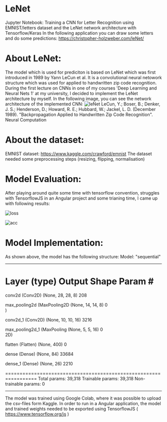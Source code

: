 # LeNet
Jupyter Notebook: Training a CNN for Letter Recognition using EMNIST/letters dataset and the LeNet network architecture with Tensorflow/Keras
In the following application you can draw some letters and do some predictions:
https://christopher-holzweber.com/leNet/
# About LeNet:
The model which is used for prediciton is based on LeNet which was first introduced in 1989 by Yann LeCun et al. It is a convolutional neural netowork structure which was used for applied to handwritten zip code recognition.
During the first lecture on CNNs in one of my courses 'Deep Learning and Neural Nets 1' at my university, I decided to implement the LeNet architecture by myself. In the following image, you can see the network architecture of the implemented CNN:
![leNet](https://user-images.githubusercontent.com/48522299/143719205-3b8da41c-4f5e-4f8f-92d1-4ce79ee23a22.png)
LeCun, Y.; Boser, B.; Denker, J. S.; Henderson, D.; Howard, R. E.; Hubbard, W.; Jackel, L. D. (December 1989). "Backpropagation Applied to Handwritten Zip Code Recognition". Neural Computation
# About the dataset:
EMNIST dataset: https://www.kaggle.com/crawford/emnist
The dataset needed some preprocessing steps (resizing, flipping, normalisation)
# Model Evaluation:
After playing around quite some time with tensorflow convention, struggles with TensorflowJS in an Angular project and some trianing time, I came up with following results:


![loss](https://user-images.githubusercontent.com/48522299/143719218-4fe6f976-6e51-4369-9128-82e186dc2c0d.png)


![acc](https://user-images.githubusercontent.com/48522299/143719219-d9cc646b-bf3e-4e15-8020-38a495bac204.png)


# Model Implementation:
As shown above, the model has the following structure:
Model: "sequential"
_________________________________________________________________
 Layer (type)                Output Shape              Param #   
=================================================================
 conv2d (Conv2D)             (None, 28, 28, 8)         208       
                                                                 
 max_pooling2d (MaxPooling2D  (None, 14, 14, 8)        0         
 )                                                               
                                                                 
 conv2d_1 (Conv2D)           (None, 10, 10, 16)        3216      
                                                                 
 max_pooling2d_1 (MaxPooling  (None, 5, 5, 16)         0         
 2D)                                                             
                                                                 
 flatten (Flatten)           (None, 400)               0         
                                                                 
 dense (Dense)               (None, 84)                33684     
                                                                 
 dense_1 (Dense)             (None, 26)                2210      
                                                                 
=================================================================
Total params: 39,318
Trainable params: 39,318
Non-trainable params: 0
_________________________________________________________________

The model was trained using Google Colab, where it was possible to upload the csv-files form Kaggle.
In order to run in a Angular application, the model and trained weights needed to be exported using TensorflowJS ( https://www.tensorflow.org/js )

